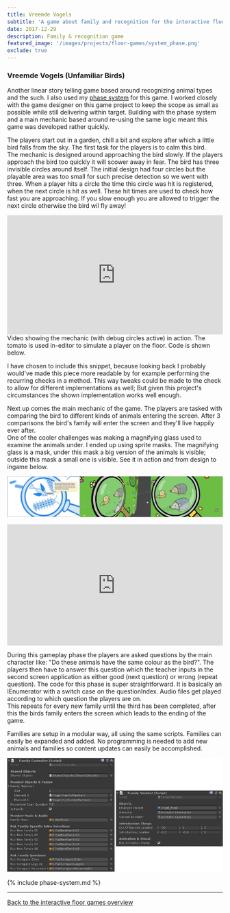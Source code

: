 ```yaml
---
title: Vreemde Vogels
subtitle: 'A game about family and recognition for the interactive floor platform'
date: 2017-12-29
description: Family & recognition game
featured_image: '/images/projects/floor-games/system_phase.png'
exclude: true
---
```


### Vreemde Vogels (Unfamiliar Birds)

Another linear story telling game based around recognizing animal types and the such. I also used my [phase system](#fees) for this game. I worked closely with the game designer on this game project to keep the scope as small as possible while still delivering within target. 
Building with the phase system and a main mechanic based around re-using the same logic meant this game was developed rather quickly.

The players start out in a garden, chill a bit and explore after which a little bird falls from the sky. The first task for the players is to calm this bird.  
The mechanic is designed around approaching the bird slowly. If the players approach the bird too quickly it will scower away in fear. The bird has three invisible circles around itself. The initial design had four circles but the playable area was too small for such precise detection so we went with three. When a player hits a circle the time this circle was hit is registered, when the next circle is hit as well. These hit times are used to check how fast you are approaching. If you slow enough you are allowed to trigger the next circle otherwise the bird wil fly away!
<div style="width:100%;height:0px;position:relative;padding-bottom:55.102%;"><iframe src="https://streamable.com/s/2dj8s/xptvhk" frameborder="0" width="100%" height="100%" allowfullscreen style="width:100%;height:100%;position:absolute;left:0px;top:0px;overflow:hidden;"></iframe></div>
Video showing the mechanic (with debug circles active) in action. The tomato is used in-editor to simulate a player on the floor. Code is shown below.
<script src="https://gist.github.com/Rynji/6a3b6c37eb9ac84e0c6065a75000e350.js" type="text/javascript"></script>

I have chosen to include this snippet, because looking back I probably would've made this piece more readable by for example performing the recurring checks in a method. This way tweaks could be made to the check to allow for different implementations as well; But given this project's circumstances the shown implementation works well enough.

Next up comes the main mechanic of the game. The players are tasked with comparing the bird to different kinds of animals entering the screen. After 3 comparisons the bird's family will enter the screen and they'll live happily ever after.  
One of the cooler challenges was making a magnifying glass used to examine the animals under. I ended up using sprite masks. The magnifying glass is a mask, under this mask a big version of the animals is visible; outside this mask a small one is visible. See it in action and from design to ingame below.

![](/images/projects/floor-games/vreemdevogels/vogels_vergrootglas_collage.png)
<div style="width:100%;height:0px;position:relative;padding-bottom:56.098%;"><iframe src="https://streamable.com/s/5ha38/osgmrh" frameborder="0" width="100%" height="100%" allowfullscreen style="width:100%;height:100%;position:absolute;left:0px;top:0px;overflow:hidden;"></iframe></div>

During this gameplay phase the players are asked questions by the main character like: "Do these animals have the same colour as the bird?". The players then have to answer this question which the teacher inputs in the second screen application as either good (next question) or wrong (repeat question). The code for this phase is super straightforward. It is basically an IEnumerator with a switch case on the questionIndex. Audio files get played according to which question the players are on.  
This repeats for every new family until the third has been completed, after this the birds family enters the screen which leads to the ending of the game.

Families are setup in a modular way, all using the same scripts. Families can easily be expanded and added. No programming is needed to add new animals and families so content updates can easily be accomplished.

![](/images/projects/floor-games/vreemdevogels/family_setup.png)


{% include phase-system.md %}

----

[Back to the interactive floor games overview](/project/interactive-floor-games)




